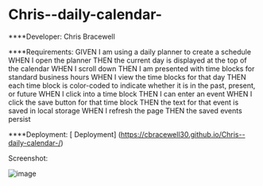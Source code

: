 # Chris--daily-calendar-

****Developer: Chris Bracewell

****Requirements: 
GIVEN I am using a daily planner to create a schedule
WHEN I open the planner
THEN the current day is displayed at the top of the calendar
WHEN I scroll down
THEN I am presented with time blocks for standard business hours
WHEN I view the time blocks for that day
THEN each time block is color-coded to indicate whether it is in the past, present, or future
WHEN I click into a time block
THEN I can enter an event
WHEN I click the save button for that time block
THEN the text for that event is saved in local storage
WHEN I refresh the page
THEN the saved events persist


****Deployment: [ Deployment] (https://cbracewell30.github.io/Chris--daily-calendar-/)




Screenshot: 


![image](![image](https://user-images.githubusercontent.com/93891189/148708845-eada90f7-03e4-4ab9-b3cf-2d18096b55b9.png)
)
